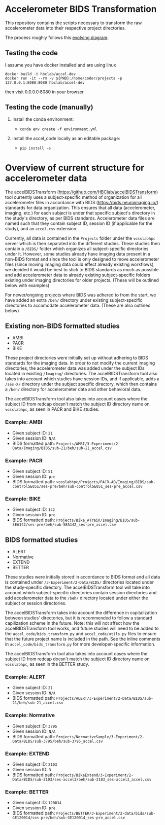 # Accelerometer BIDS Transformation

This repository contains the scripts necessary to transform
the raw accelerometer data into their respective project directories.

The process roughly follows this [evolving diagram](https://drive.google.com/file/d/1wuMSr-RcrVRNRWfBI4J0bQR-8YhSn3kQ/view?usp=sharing).

## Testing the code

I assume you have docker installed and are using linux


```
docker build -t hbclab/accel-dev .
docker run -it --rm -v ${PWD}:/home/coder/projects -p 127.0.0.1:8080:8080 hbclab/accel-dev
```

then visit 0.0.0.0:8080 in your browser

## Testing the code (manually)

1. Install the conda environment:

    - `conda env create -f environment.yml`

2. install the accel_code locally as an editable package:

    - `pip install -e .`



# Overview of current structure for accelerometer data
The accelBIDSTransform (https://github.com/HBClab/accelBIDSTransform) tool currently uses a subject-specific method of organization for all accelerometer files in accordance with BIDS (https://bids.neuroimaging.io/) standards for data organization. This ensures that all data (accelerometer, imaging, etc.) for each subject is under that specific subject's directory in the study's directory, as per BIDS standards. Accelerometer data files are named such that they contain subject ID, session ID (if applicable for the study), and an `accel.csv` extension.

Currently, all data is contained in the `Projects` folder under the `vosslabhpc` server which is then separated into the different studies. These studies then contain a `/BIDS/` folder which organizes all subject-specific directories under it. However, some studies already have imaging data present in a non-BIDS format and since the tool is only designed to move accelerometer files (since moving imaging data could effect already existing workflows), we decided it would be best to stick to BIDS standards as much as possible and add accelerometer data to already existing subject-specific folders existing under imaging directories for older projects. (These will be outlined below with examples) 

For newer/ongoing projects where BIDS was adhered to from the start, we have added an extra `/beh/` directory under existing subject-specific directories to accomodate accelerometer data. (These are also outlined below)

## Existing non-BIDS formatted studies
- AMBI
- PACR
- BIKE

These project directories were initially set up without adhering to BIDS standards for the imaging data. In order to not modify the current imaging directories, the accelerometer data was added under the subject IDs located in existing `/Imaging/` directories. The accelBIDSTransform tool also takes into account which studies have session IDs, and if applicable, adds a `/ses-X/` directory under the subject specific directory, which then contains a `/beh/` directory for accelerometer data and other behavioral data.

The accelBIDSTransform tool also takes into account cases where the subject ID from redcap doesn't match the subject ID directory name on `vosslabhpc`, as seen in PACR and BIKE studies.

### Example: AMBI
- Given subject ID: `21`
- Given session ID: `N/A`
- BIDS formatted path: `Projects/AMBI/3-Experiment/2-Data/Imaging/BIDS/sub-21/beh/sub-21_accel.csv`

### Example: PACR
- Given subject ID: `51`
- Given session ID: `pre`
- BIDS formatted path: `vosslabhpc/Projects/PACR-AD/Imaging/BIDS/sub-controlSE051/ses-pre/beh/sub-controlSE051_ses-pre_accel.csv`

### Example: BIKE
- Given subject ID: `142`
- Given session ID: `pre`
- BIDS formatted path: `Projects/Bike_ATrain/Imaging/BIDS/sub-SEA142/ses-pre/beh/sub-SEA142_ses-pre_accel.csv`

## BIDS formatted studies
- ALERT
- Normative
- EXTEND
- BETTER

These studies were initially stored in accordance to BIDS format and all data is contained under `/3-Experiment/2-Data/BIDS/` directories located under the study-specific directory. The accelBIDSTransform tool will take into account which subject-specific directories contain session directories and add accelerometer data to the `/beh/` directory located under either the subject or session directories. 

The accelBIDSTransform takes into account the difference in capitalization between studies' directories, but it is recommended to follow a standard capilization scheme in the future. Note: this will not affect how the accelBIDSTransform tool works, and future studies will need to be added to the `accel_code/bids_transform.py` and `accel_code/utils.py` files to ensure that the future project name is included in the path. See the inline comments in `accel_code/bids_transform.py` for more developer-specific information.

The accelBIDSTransform tool also takes into account cases where the subject ID from redcap doesn't match the subject ID directory name on `vosslabhpc`, as seen in the BETTER study.

### Example: ALERT
- Given subject ID: `21`
- Given session ID: `N/A`
- BIDS formatted path: `Projects/ALERT/3-Experiment/2-Data/BIDS/sub-21/beh/sub-21_accel.csv`

### Example: Normative
- Given subject ID: `3795`
- Given session ID: `N/A`
- BIDS formatted path: `Projects/NormativeSample/3-Experiment/2-Data/BIDS/sub-3795/beh/sub-3795_accel.csv`

### Example: EXTEND
- Given subject ID: `2103`
- Given session ID: `3`
- BIDS formatted path: `Projects/BikeExtend/3-Experiment/2-Data/BIDS/sub-2103/ses-accel3/beh/sub-2103_ses-accel3_accel.csv`

### Example: BETTER
- Given subject ID: `120014`
- Given session ID: `pre`
- BIDS formatted path: `Projects/BETTER/3-Experiment/2-data/bids/sub-GE120014/ses-pre/beh/sub-GE120014_ses-pre_accel.csv`

